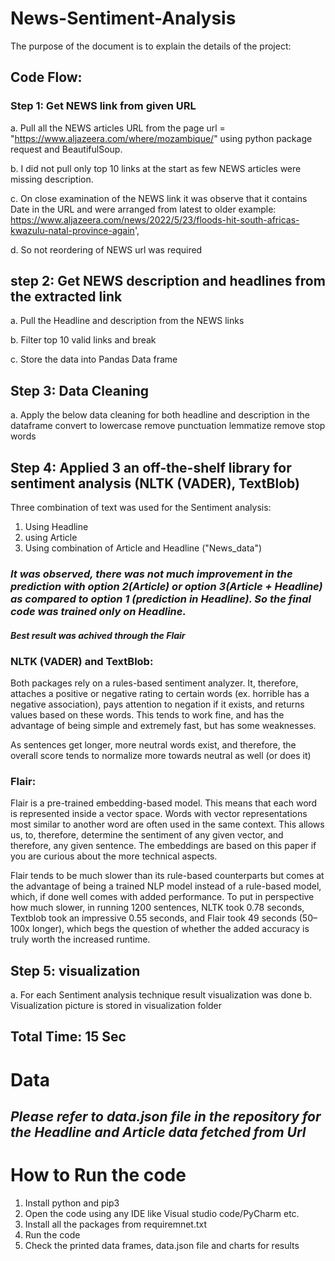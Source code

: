 # News-Sentiment-Analysis

The purpose of the document is to explain the details of the project:

## Code Flow:

### Step 1: Get NEWS link from given URL 
a. Pull all the NEWS articles URL from the page url = "https://www.aljazeera.com/where/mozambique/" using python package request and BeautifulSoup.

b. I did not pull only top 10 links at the start as few NEWS articles were missing description.

c. On close examination of the NEWS link it was observe that it contains Date in the URL and were arranged from latest to older 
example: https://www.aljazeera.com/news/2022/5/23/floods-hit-south-africas-kwazulu-natal-province-again',

d. So not reordering of NEWS url was required 

## step 2: Get NEWS description and headlines from the extracted link 
a. Pull the Headline and description from the NEWS links 

b. Filter top 10 valid links and break

c. Store the data into Pandas Data frame 

## Step 3: Data Cleaning 
a. Apply the below data cleaning for both headline and description in the dataframe
    convert to lowercase 
    remove punctuation
    lemmatize
    remove stop words

## Step 4: Applied 3 an off-the-shelf library for sentiment analysis (NLTK (VADER), TextBlob)

Three combination of text was used for the Sentiment analysis:
1. Using Headline
2. using Article 
3. Using combination of Article and Headline ("News_data")

### *It was observed, there was not much improvement in the prediction with option 2(Article) or option 3(Article + Headline) as compared to option 1 (prediction in Headline). So the final code was trained only on Headline.*

#### *Best result was achived through the Flair*

### NLTK (VADER) and TextBlob:
Both packages rely on a rules-based sentiment analyzer. It, therefore, attaches a positive or negative rating to certain words (ex. horrible has a negative association), pays attention to negation if it exists, and returns values based on these words. This tends to work fine, and has the advantage of being simple and extremely fast, but has some weaknesses.

As sentences get longer, more neutral words exist, and therefore, the overall score tends to normalize more towards neutral as well (or does it)

### Flair:
Flair is a pre-trained embedding-based model. This means that each word is represented inside a vector space. Words with vector representations most similar to another word are often used in the same context. This allows us, to, therefore, determine the sentiment of any given vector, and therefore, any given sentence. The embeddings are based on this paper if you are curious about the more technical aspects.

Flair tends to be much slower than its rule-based counterparts but comes at the advantage of being a trained NLP model instead of a rule-based model, which, if done well comes with added performance. To put in perspective how much slower, in running 1200 sentences, NLTK took 0.78 seconds, Textblob took an impressive 0.55 seconds, and Flair took 49 seconds (50–100x longer), which begs the question of whether the added accuracy is truly worth the increased runtime.

## Step 5: visualization
a. For each Sentiment analysis technique result visualization was done 
b. Visualization picture is stored in visualization folder

## Total Time: 15 Sec

# Data 
## *Please refer to data.json file in the repository for the Headline and Article data fetched from Url*

# How to Run the code 

1. Install python and pip3
3. Open the code using any IDE like Visual studio code/PyCharm etc. 
4. Install all the packages from requiremnet.txt
5. Run the code
6. Check the printed data frames, data.json file and charts for results
